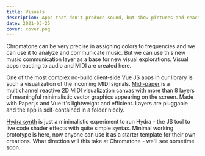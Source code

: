```yaml
---
title: Visuals
description: Apps that don't produce sound, but show pictures and react to sound or midi
date: 2021-03-25
cover: cover.png
---
```


Chromatone can be very precise in assigning colors to frequencies and we can use it to analyze and communicate music. But we can use this new music communication layer as a base for new visual explorations. Visual apps reacting to audio and MIDI are created here.

One of the most complex no-build client-side Vue JS apps in our library is such a visualization of the incoming MIDI signals. [Midi-paper](./paper/index.md) is a multichannel reactive 2D MIDI visualization canvas with more than 8 layers of meaningful minimalistic vector graphics appearing on the screen. Made with Paper.js and Vue it's lightweight and efficient. Layers are pluggable and the app is self-contained in a folder nicely.

[Hydra synth](./hydra/index.md) is just a minimalistic experiment to run Hydra - the JS tool to live code shader effects with quite simple syntax.  Minimal working prototype is here, now anyone can use it as a starter template for their own creations. What direction will this take at Chromatone - we'll see sometime soon.